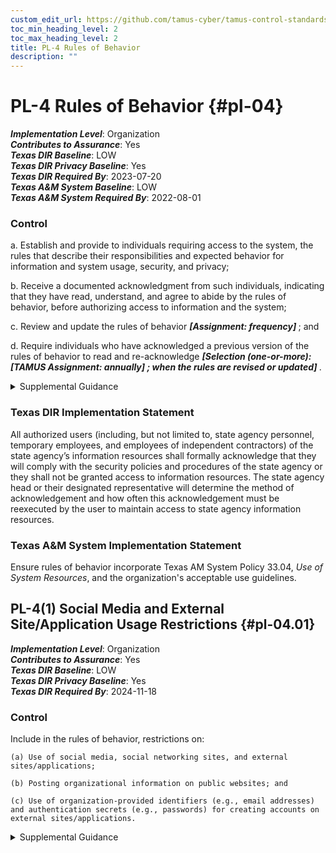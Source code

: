```yaml
---
custom_edit_url: https://github.com/tamus-cyber/tamus-control-standards/tree/main/content/tamus.edu/TAMUS_profile.yaml
toc_min_heading_level: 2
toc_max_heading_level: 2
title: PL-4 Rules of Behavior
description: ""
---
```


# PL-4 Rules of Behavior {#pl-04}

_**Implementation Level**_: Organization\
_**Contributes to Assurance**_: Yes\
_**Texas DIR Baseline**_: LOW\
_**Texas DIR Privacy Baseline**_: Yes\
_**Texas DIR Required By**_: 2023-07-20\
_**Texas A&M System Baseline**_: LOW\
_**Texas A&M System Required By**_: 2022-08-01

### Control



a. Establish and provide to individuals requiring access to the system, the rules that describe their responsibilities and expected behavior for information and system usage, security, and privacy;

b. Receive a documented acknowledgment from such individuals, indicating that they have read, understand, and agree to abide by the rules of behavior, before authorizing access to information and the system;

c. Review and update the rules of behavior <strong title="pl-04_odp.01"> <em>[Assignment: frequency]</em> </strong> ; and

d. Require individuals who have acknowledged a previous version of the rules of behavior to read and re-acknowledge <strong title="pl-04_odp.02"> <em>[Selection (one-or-more): <strong title="pl-04_odp.03"> <em>[TAMUS Assignment: annually]</em> </strong>; when the rules are revised or updated]</em> </strong>.


<details><summary>Supplemental Guidance</summary>Rules of behavior represent a type of access agreement for organizational users. Other types of access agreements include nondisclosure agreements, conflict-of-interest agreements, and acceptable use agreements (see [PS-6](/catalog/ps/ps-06) ). Organizations consider rules of behavior based on individual user roles and responsibilities and differentiate between rules that apply to privileged users and rules that apply to general users. Establishing rules of behavior for some types of non-organizational users, including individuals who receive information from federal systems, is often not feasible given the large number of such users and the limited nature of their interactions with the systems. Rules of behavior for organizational and non-organizational users can also be established in [AC-8](/catalog/ac/ac-08) . The related controls section provides a list of controls that are relevant to organizational rules of behavior. [PL-4b](#pl-4_smt.b) , the documented acknowledgment portion of the control, may be satisfied by the literacy training and awareness and role-based training programs conducted by organizations if such training includes rules of behavior. Documented acknowledgements for rules of behavior include electronic or physical signatures and electronic agreement check boxes or radio buttons.</details>

### Texas DIR Implementation Statement

All authorized users (including, but not limited to, state agency personnel, temporary employees, and employees of independent contractors) of the state agency’s information resources shall formally acknowledge that they will comply with the security policies and procedures of the state agency or they shall not be granted access to information resources. The state agency head or their designated representative will determine the method of acknowledgement and how often this acknowledgement must be reexecuted by the user to maintain access to state agency information resources.


### Texas A&M System Implementation Statement

Ensure rules of behavior incorporate Texas AM System Policy 33.04, _Use of System Resources_, and the organization's acceptable use guidelines.



## PL-4(1) Social Media and External Site/Application Usage Restrictions {#pl-04.01}

_**Implementation Level**_: Organization\
_**Contributes to Assurance**_: Yes\
_**Texas DIR Baseline**_: LOW\
_**Texas DIR Privacy Baseline**_: Yes\
_**Texas DIR Required By**_: 2024-11-18

### Control

Include in the rules of behavior, restrictions on:

    (a) Use of social media, social networking sites, and external sites/applications;

    (b) Posting organizational information on public websites; and

    (c) Use of organization-provided identifiers (e.g., email addresses) and authentication secrets (e.g., passwords) for creating accounts on external sites/applications.


<details><summary>Supplemental Guidance</summary>Social media, social networking, and external site/application usage restrictions address rules of behavior related to the use of social media, social networking, and external sites when organizational personnel are using such sites for official duties or in the conduct of official business, when organizational information is involved in social media and social networking transactions, and when personnel access social media and networking sites from organizational systems. Organizations also address specific rules that prevent unauthorized entities from obtaining non-public organizational information from social media and networking sites either directly or through inference. Non-public information includes personally identifiable information and system account information.</details>
